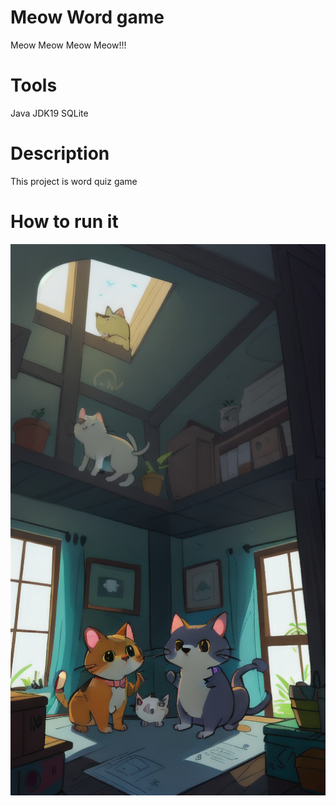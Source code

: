# Meow Word game
Meow Meow Meow Meow!!!
# Tools 
Java 
JDK19 
SQLite
# Description 
This project is word quiz game 
# How to run it 
![alt text](https://github.com/NutNaphop/MeowWord/blob/main/src/staticfile/BG7.png?raw=true)



